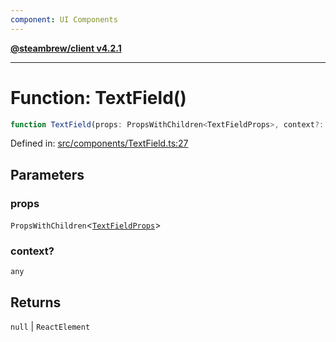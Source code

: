 ```yaml
---
component: UI Components
---
```


[**@steambrew/client v4.2.1**](../README.md)

***

# Function: TextField()

```ts
function TextField(props: PropsWithChildren<TextFieldProps>, context?: any): null | ReactElement
```

Defined in: [src/components/TextField.ts:27](https://github.com/shdwmtr/plugutil/blob/b52230e3bd417b9353d983856323dee8a90c4f70/client/src/components/TextField.ts#L27)

## Parameters

### props

`PropsWithChildren`\<[`TextFieldProps`](../interfaces/TextFieldProps.md)\>

### context?

`any`

## Returns

`null` \| `ReactElement`
